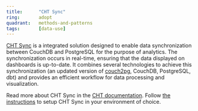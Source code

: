```yaml
---
title:      "CHT Sync"
ring:       adopt
quadrant:   methods-and-patterns
tags:       [data-use]
---
```


[CHT Sync](https://github.com/medic/cht-sync) is a integrated solution designed to enable data synchronization between CouchDB and PostgreSQL for the purpose of analytics. The synchronization occurs in real-time, ensuring that the data displayed on dashboards is up-to-date. It combines several technologies to achieve this synchronization (an updated version of [couch2pg](https://github.com/medic/cht-sync/tree/main/couch2pg), CouchDB, PostgreSQL, dbt) and provides an efficient workflow for data processing and visualization.

Read more about CHT Sync in the [CHT documentation](https://docs.communityhealthtoolkit.org/core/overview/cht-sync/). Follow [the instructions](https://docs.communityhealthtoolkit.org/apps/guides/data/analytics/) to setup CHT Sync in your environment of choice.